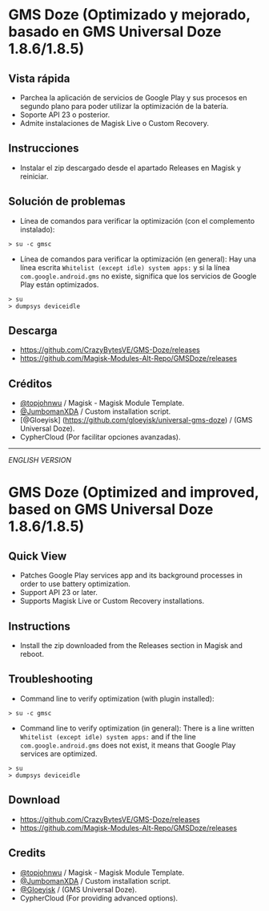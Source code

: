 # GMS Doze (Optimizado y mejorado, basado en GMS Universal Doze 1.8.6/1.8.5)

## Vista rápida
- Parchea la aplicación de servicios de Google Play y sus procesos en segundo plano para poder utilizar la optimización de la batería.
- Soporte API 23 o posterior.
- Admite instalaciones de Magisk Live o Custom Recovery.

## Instrucciones
- Instalar el zip descargado desde el apartado Releases en Magisk y reiniciar.

## Solución de problemas
- Línea de comandos para verificar la optimización (con el complemento instalado):
```
> su -c gmsc

```
- Línea de comandos para verificar la optimización (en general):
Hay una línea escrita `Whitelist (except idle) system apps:` y si la línea `com.google.android.gms` no existe, significa que los servicios de Google Play están optimizados.
```
> su
> dumpsys deviceidle
```

## Descarga
- https://github.com/CrazyBytesVE/GMS-Doze/releases
- https://github.com/Magisk-Modules-Alt-Repo/GMSDoze/releases

## Créditos
- [@topjohnwu](https://github.com/topjohnwu) / Magisk - Magisk Module Template.
- [@JumbomanXDA](https://github.com/JumbomanXDA) / Custom installation script.
- [@Gloeyisk] (https://github.com/gloeyisk/universal-gms-doze) / (GMS Universal Doze).
- CypherCloud (Por facilitar opciones avanzadas).
---
*ENGLISH VERSION*

# GMS Doze (Optimized and improved, based on GMS Universal Doze 1.8.6/1.8.5)

## Quick View
- Patches Google Play services app and its background processes in order to use battery optimization.
- Support API 23 or later.
- Supports Magisk Live or Custom Recovery installations.

## Instructions
- Install the zip downloaded from the Releases section in Magisk and reboot.

## Troubleshooting
- Command line to verify optimization (with plugin installed):
```
> su -c gmsc

```
- Command line to verify optimization (in general):
There is a line written `Whitelist (except idle) system apps:` and if the line `com.google.android.gms` does not exist, it means that Google Play services are optimized.
```
> su
> dumpsys deviceidle
```

## Download
- https://github.com/CrazyBytesVE/GMS-Doze/releases
- https://github.com/Magisk-Modules-Alt-Repo/GMSDoze/releases

## Credits
- [@topjohnwu](https://github.com/topjohnwu) / Magisk - Magisk Module Template.
- [@JumbomanXDA](https://github.com/JumbomanXDA) / Custom installation script.
- [@Gloeyisk](https://github.com/gloeyisk/universal-gms-doze) / (GMS Universal Doze).
- CypherCloud (For providing advanced options).
